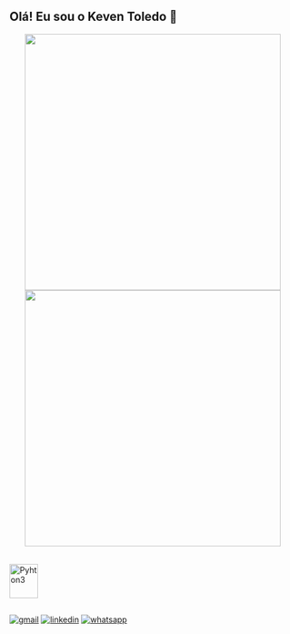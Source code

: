 <h2> Olá! Eu sou o Keven Toledo 👋</h2>

<p align="center">
	<img width="450em" src="https://github-readme-stats.vercel.app/api?username=Keven-Toledo&show_icons=true&theme=algolia" />
	<img width="450em" src="https://github-readme-stats.vercel.app/api/top-langs/?username=Keven-Toledo&layout=compact&custom_title=Most used languages by Keven&langs_count=10&include_all_commits=true&hide_progress=true&hide_border=flase&theme=algolia=">
</p> 

<div style="display: inline_block"><br/>
  <img align="center" alt="Pyhton3" height="60" width="50" src="https://cdn.jsdelivr.net/gh/devicons/devicon/icons/python/python-original.svg" />
</div>

##

[![gmail](https://img.shields.io/badge/Gmail-D14836?style=for-the-badge&logo=gmail&logoColor=white)](mailto:keventoledo08@gmail.com)
[![linkedin](https://img.shields.io/badge/LinkedIn-0077B5?style=for-the-badge&logo=linkedin&logoColor=white)](https://www.linkedin.com/in/keven-toledo/)
[![whatsapp](https://img.shields.io/badge/WhatsApp-25D366?style=for-the-badge&logo=whatsapp&logoColor=white)](https://api.whatsapp.com/send?phone=5521985639744)


